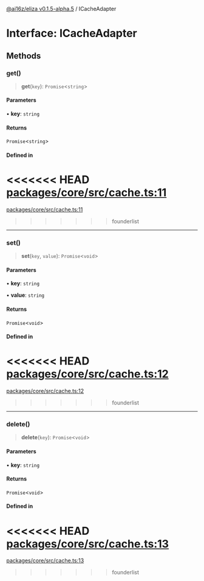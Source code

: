 [@ai16z/eliza v0.1.5-alpha.5](../index.md) / ICacheAdapter

# Interface: ICacheAdapter

## Methods

### get()

> **get**(`key`): `Promise`\<`string`\>

#### Parameters

• **key**: `string`

#### Returns

`Promise`\<`string`\>

#### Defined in

<<<<<<< HEAD
[packages/core/src/cache.ts:11](https://github.com/ai16z/eliza/blob/main/packages/core/src/cache.ts#L11)
=======
[packages/core/src/cache.ts:11](https://github.com/konstantine25b/eliza/blob/main/packages/core/src/cache.ts#L11)
>>>>>>> founderlist

***

### set()

> **set**(`key`, `value`): `Promise`\<`void`\>

#### Parameters

• **key**: `string`

• **value**: `string`

#### Returns

`Promise`\<`void`\>

#### Defined in

<<<<<<< HEAD
[packages/core/src/cache.ts:12](https://github.com/ai16z/eliza/blob/main/packages/core/src/cache.ts#L12)
=======
[packages/core/src/cache.ts:12](https://github.com/konstantine25b/eliza/blob/main/packages/core/src/cache.ts#L12)
>>>>>>> founderlist

***

### delete()

> **delete**(`key`): `Promise`\<`void`\>

#### Parameters

• **key**: `string`

#### Returns

`Promise`\<`void`\>

#### Defined in

<<<<<<< HEAD
[packages/core/src/cache.ts:13](https://github.com/ai16z/eliza/blob/main/packages/core/src/cache.ts#L13)
=======
[packages/core/src/cache.ts:13](https://github.com/konstantine25b/eliza/blob/main/packages/core/src/cache.ts#L13)
>>>>>>> founderlist
